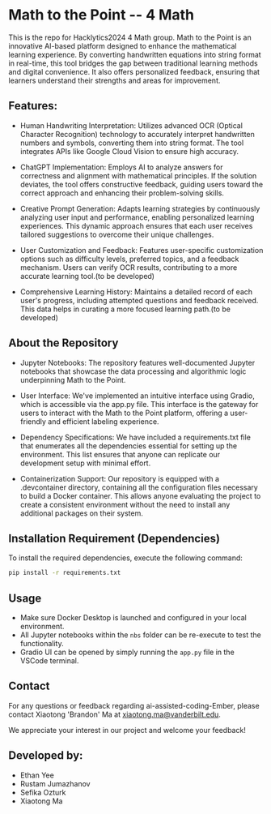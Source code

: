 # Math to the Point -- 4 Math
This is the repo for Hacklytics2024 4 Math group.
Math to the Point is an innovative AI-based platform designed to enhance the mathematical learning experience. By converting handwritten equations into string format in real-time, this tool bridges the gap between traditional learning methods and digital convenience. It also offers personalized feedback, ensuring that learners understand their strengths and areas for improvement.

## Features:
* Human Handwriting Interpretation: Utilizes advanced OCR (Optical Character Recognition) technology to accurately interpret handwritten numbers and symbols, converting them into string format. The tool integrates APIs like Google Cloud Vision to ensure high accuracy.

* ChatGPT Implementation: Employs AI to analyze answers for correctness and alignment with mathematical principles. If the solution deviates, the tool offers constructive feedback, guiding users toward the correct approach and enhancing their problem-solving skills.

* Creative Prompt Generation: Adapts learning strategies by continuously analyzing user input and performance, enabling personalized learning experiences. This dynamic approach ensures that each user receives tailored suggestions to overcome their unique challenges.

* User Customization and Feedback: Features user-specific customization options such as difficulty levels, preferred topics, and a feedback mechanism. Users can verify OCR results, contributing to a more accurate learning tool.(to be developed)

* Comprehensive Learning History: Maintains a detailed record of each user's progress, including attempted questions and feedback received. This data helps in curating a more focused learning path.(to be developed)

## About the Repository
* Jupyter Notebooks: The repository features well-documented Jupyter notebooks that showcase the data processing and algorithmic logic underpinning Math to the Point.

* User Interface: We've implemented an intuitive interface using Gradio, which is accessible via the app.py file. This interface is the gateway for users to interact with the Math to the Point platform, offering a user-friendly and efficient labeling experience.

* Dependency Specifications: We have included a requirements.txt file that enumerates all the dependencies essential for setting up the environment. This list ensures that anyone can replicate our development setup with minimal effort.

* Containerization Support: Our repository is equipped with a .devcontainer directory, containing all the configuration files necessary to build a Docker container. This allows anyone evaluating the project to create a consistent environment without the need to install any additional packages on their system.

## Installation Requirement (Dependencies)
To install the required dependencies, execute the following command:

``` sh
pip install -r requirements.txt
```

## Usage
* Make sure Docker Desktop is launched and configured in your local environment.
* All Jupyter notebooks within the `nbs` folder can be re-execute to test the functionality.
* Gradio UI can be opened by simply running the `app.py` file in the VSCode terminal.

## Contact
For any questions or feedback regarding ai-assisted-coding-Ember, please contact Xiaotong 'Brandon' Ma at xiaotong.ma@vanderbilt.edu.

We appreciate your interest in our project and welcome your feedback!

## Developed by:
* Ethan Yee
* Rustam Jumazhanov
* Sefika Ozturk
* Xiaotong Ma
